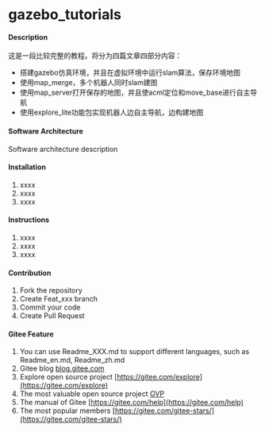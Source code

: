 # gazebo_tutorials

#### Description
这是一段比较完整的教程。将分为四篇文章四部分内容：
- 搭建gazebo仿真环境，并且在虚拟环境中运行slam算法，保存环境地图
- 使用map_merge，多个机器人同时slam建图
- 使用map_server打开保存的地图，并且使acml定位和move_base进行自主导航
- 使用explore_lite功能包实现机器人边自主导航，边构建地图

#### Software Architecture
Software architecture description

#### Installation

1.  xxxx
2.  xxxx
3.  xxxx

#### Instructions

1.  xxxx
2.  xxxx
3.  xxxx

#### Contribution

1.  Fork the repository
2.  Create Feat_xxx branch
3.  Commit your code
4.  Create Pull Request


#### Gitee Feature

1.  You can use Readme\_XXX.md to support different languages, such as Readme\_en.md, Readme\_zh.md
2.  Gitee blog [blog.gitee.com](https://blog.gitee.com)
3.  Explore open source project [https://gitee.com/explore](https://gitee.com/explore)
4.  The most valuable open source project [GVP](https://gitee.com/gvp)
5.  The manual of Gitee [https://gitee.com/help](https://gitee.com/help)
6.  The most popular members  [https://gitee.com/gitee-stars/](https://gitee.com/gitee-stars/)
